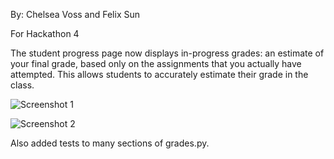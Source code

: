 By: Chelsea Voss and Felix Sun

For Hackathon 4

The student progress page now displays in-progress grades: an estimate of your final grade, based only on the assignments that you actually have attempted.  This allows students to accurately estimate their grade in the class.

![Screenshot 1](http://snag.gy/wdeWR.jpg)

![Screenshot 2](http://snag.gy/953r2.jpg)

Also added tests to many sections of grades.py.